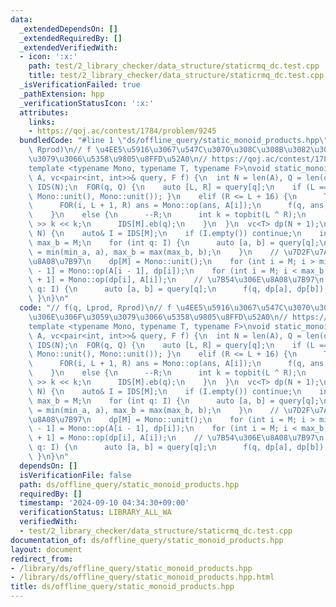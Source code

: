 ```yaml
---
data:
  _extendedDependsOn: []
  _extendedRequiredBy: []
  _extendedVerifiedWith:
  - icon: ':x:'
    path: test/2_library_checker/data_structure/staticrmq_dc.test.cpp
    title: test/2_library_checker/data_structure/staticrmq_dc.test.cpp
  _isVerificationFailed: true
  _pathExtension: hpp
  _verificationStatusIcon: ':x:'
  attributes:
    links:
    - https://qoj.ac/contest/1784/problem/9245
  bundledCode: "#line 1 \"ds/offline_query/static_monoid_products.hpp\"\n// f(q, Lprod,\
    \ Rprod)\n// f \u4EE5\u5916\u3067\u547C\u3070\u308C\u308B\u3082\u306E\u306F\u3059\
    \u3079\u3066\u5358\u9805\u8FFD\u52A0\n// https://qoj.ac/contest/1784/problem/9245\n\
    template <typename Mono, typename T, typename F>\nvoid static_monoid_products(vc<T>&\
    \ A, vc<pair<int, int>>& query, F f) {\n  int N = len(A), Q = len(query);\n  vvc<int>\
    \ IDS(N);\n  FOR(q, Q) {\n    auto [L, R] = query[q];\n    if (L == R) { f(q,\
    \ Mono::unit(), Mono::unit()); }\n    elif (R <= L + 16) {\n      T ans = A[L];\n\
    \      FOR(i, L + 1, R) ans = Mono::op(ans, A[i]);\n      f(q, ans, Mono::unit());\n\
    \    }\n    else {\n      --R;\n      int k = topbit(L ^ R);\n      int M = R\
    \ >> k << k;\n      IDS[M].eb(q);\n    }\n  }\n  vc<T> dp(N + 1);\n\n  FOR(M,\
    \ N) {\n    auto& I = IDS[M];\n    if (I.empty()) continue;\n    int min_a = M,\
    \ max_b = M;\n    for (int q: I) {\n      auto [a, b] = query[q];\n      min_a\
    \ = min(min_a, a), max_b = max(max_b, b);\n    }\n    // \u7D2F\u7A4D\u7A4D\u306E\
    \u8A08\u7B97\n    dp[M] = Mono::unit();\n    for (int i = M; i > min_a; --i) dp[i\
    \ - 1] = Mono::op(A[i - 1], dp[i]);\n    for (int i = M; i < max_b; ++i) dp[i\
    \ + 1] = Mono::op(dp[i], A[i]);\n    // \u7B54\u306E\u8A08\u7B97\n    for (int\
    \ q: I) {\n      auto [a, b] = query[q];\n      f(q, dp[a], dp[b]);\n    }\n \
    \ }\n}\n"
  code: "// f(q, Lprod, Rprod)\n// f \u4EE5\u5916\u3067\u547C\u3070\u308C\u308B\u3082\
    \u306E\u306F\u3059\u3079\u3066\u5358\u9805\u8FFD\u52A0\n// https://qoj.ac/contest/1784/problem/9245\n\
    template <typename Mono, typename T, typename F>\nvoid static_monoid_products(vc<T>&\
    \ A, vc<pair<int, int>>& query, F f) {\n  int N = len(A), Q = len(query);\n  vvc<int>\
    \ IDS(N);\n  FOR(q, Q) {\n    auto [L, R] = query[q];\n    if (L == R) { f(q,\
    \ Mono::unit(), Mono::unit()); }\n    elif (R <= L + 16) {\n      T ans = A[L];\n\
    \      FOR(i, L + 1, R) ans = Mono::op(ans, A[i]);\n      f(q, ans, Mono::unit());\n\
    \    }\n    else {\n      --R;\n      int k = topbit(L ^ R);\n      int M = R\
    \ >> k << k;\n      IDS[M].eb(q);\n    }\n  }\n  vc<T> dp(N + 1);\n\n  FOR(M,\
    \ N) {\n    auto& I = IDS[M];\n    if (I.empty()) continue;\n    int min_a = M,\
    \ max_b = M;\n    for (int q: I) {\n      auto [a, b] = query[q];\n      min_a\
    \ = min(min_a, a), max_b = max(max_b, b);\n    }\n    // \u7D2F\u7A4D\u7A4D\u306E\
    \u8A08\u7B97\n    dp[M] = Mono::unit();\n    for (int i = M; i > min_a; --i) dp[i\
    \ - 1] = Mono::op(A[i - 1], dp[i]);\n    for (int i = M; i < max_b; ++i) dp[i\
    \ + 1] = Mono::op(dp[i], A[i]);\n    // \u7B54\u306E\u8A08\u7B97\n    for (int\
    \ q: I) {\n      auto [a, b] = query[q];\n      f(q, dp[a], dp[b]);\n    }\n \
    \ }\n}\n"
  dependsOn: []
  isVerificationFile: false
  path: ds/offline_query/static_monoid_products.hpp
  requiredBy: []
  timestamp: '2024-09-10 04:34:30+09:00'
  verificationStatus: LIBRARY_ALL_WA
  verifiedWith:
  - test/2_library_checker/data_structure/staticrmq_dc.test.cpp
documentation_of: ds/offline_query/static_monoid_products.hpp
layout: document
redirect_from:
- /library/ds/offline_query/static_monoid_products.hpp
- /library/ds/offline_query/static_monoid_products.hpp.html
title: ds/offline_query/static_monoid_products.hpp
---
```

